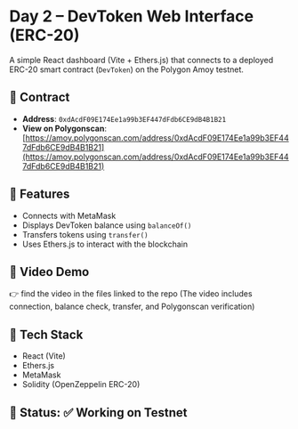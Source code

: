 # Day 2 – DevToken Web Interface (ERC-20)

A simple React dashboard (Vite + Ethers.js) that connects to a deployed ERC-20 smart contract (`DevToken`) on the Polygon Amoy testnet.

## 🔗 Contract

- **Address**: `0xdAcdF09E174Ee1a99b3EF447dFdb6CE9dB4B1B21`
- **View on Polygonscan**: [https://amoy.polygonscan.com/address/0xdAcdF09E174Ee1a99b3EF447dFdb6CE9dB4B1B21](https://amoy.polygonscan.com/address/0xdAcdF09E174Ee1a99b3EF447dFdb6CE9dB4B1B21)

## 🎯 Features

- Connects with MetaMask
- Displays DevToken balance using `balanceOf()`
- Transfers tokens using `transfer()`
- Uses Ethers.js to interact with the blockchain

## 🎥 Video Demo

👉 find the video in the files linked to the repo
(The video includes connection, balance check, transfer, and Polygonscan verification)

## 🧱 Tech Stack

- React (Vite)
- Ethers.js
- MetaMask
- Solidity (OpenZeppelin ERC-20)

## 🧪 Status: ✅ Working on Testnet


